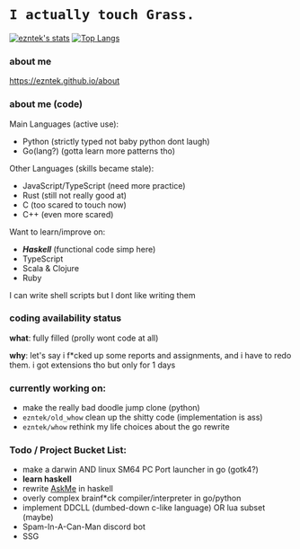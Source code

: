 # `I actually touch Grass.`
[![ezntek's stats](https://github-readme-stats.vercel.app/api?username=ezntek&count_private=true&show_icons=true&theme=radical)](https://github.com/anuraghazra/github-readme-stats)
[![Top Langs](https://github-readme-stats.vercel.app/api/top-langs/?username=ezntek&theme=radical)](https://github.com/anuraghazra/github-readme-stats)

### about me
https://ezntek.github.io/about

### about me (code)
Main Languages (active use):
* Python (strictly typed not baby python dont laugh)
* Go(lang?) (gotta learn more patterns tho)

Other Languages (skills became stale):
* JavaScript/TypeScript (need more practice)
* Rust (still not really good at)
* C (too scared to touch now)
* C++ (even more scared)

Want to learn/improve on:
* ***Haskell*** (functional code simp here)
* TypeScript
* Scala & Clojure
* Ruby

I can write shell scripts but I dont like writing them

### coding availability status
**what**: fully filled (prolly wont code at all)

**why**: let's say i f\*cked up some reports and assignments, and i have to redo them. i got extensions tho but only for 1 days

### currently working on:

* make the really bad doodle jump clone (python)
* `ezntek/old_whow` clean up the shitty code (implementation is ass)
* `ezntek/whow` rethink my life choices about the go rewrite

### Todo / Project Bucket List:

* make a darwin AND linux SM64 PC Port launcher in go (gotk4?)
* **learn haskell**
* rewrite [AskMe](https://github.com/DaringCuteSeal/AskMe) in haskell
* overly complex brainf\*ck compiler/interpreter in go/python
* implement DDCLL (dumbed-down c-like language) OR lua subset (maybe)
* Spam-In-A-Can-Man discord bot
* SSG
